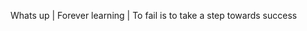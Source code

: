 Whats up |
Forever learning |
To fail is to take a step towards success

<!---
itsmewesley/itsmewesley is a ✨ special ✨ repository because its `README.md` (this file) appears on your GitHub profile.
You can click the Preview link to take a look at your changes.
--->
